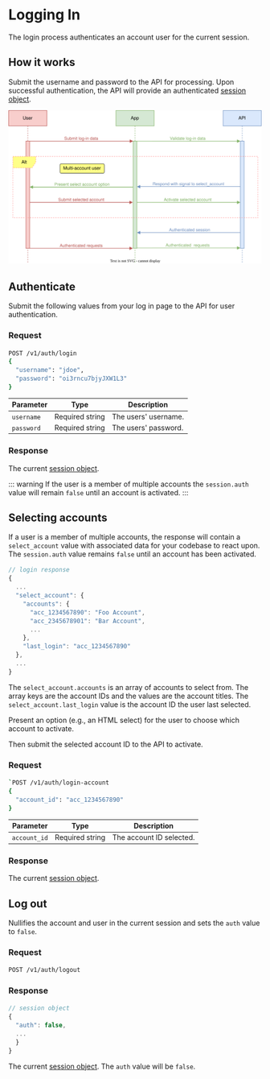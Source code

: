 # Logging In


The login process authenticates an account user for the current session.

## How it works

Submit the username and password to the API for processing. Upon successful authentication, the API will provide an authenticated [session object](/sessions).

![Image](images/diagrams/login.svg)


## Authenticate

Submit the following values from your log in page to the API for user authentication.

### Request

```sh
POST /v1/auth/login
{
  "username": "jdoe",
  "password": "oi3rncu7bjyJXW1L3"
}
```

| Parameter | Type | Description |
| --- | --- | --- |
| `username` | Required string | The users' username. |
| `password` | Required string | The users' password. |

### Response

The current [session object](/sessions).

::: warning
If the user is a member of multiple accounts the `session.auth` value will remain `false` until an account is activated.
:::

## Selecting accounts

If a user is a member of multiple accounts, the response will contain a `select_account` value with associated data for your codebase to react upon. The `session.auth` value remains `false` until an account has been activated.

```js
// login response
{
  ...
  "select_account": {
    "accounts": {
      "acc_1234567890": "Foo Account",
      "acc_2345678901": "Bar Account",
      ...
    },
    "last_login": "acc_1234567890"
  },
  ...
}
```

The `select_account.accounts` is an array of accounts to select from. The array keys are the account IDs and the values are the account titles. The `select_account.last_login` value is the account ID the user last selected.

Present an option (e.g., an HTML select) for the user to choose which account to activate.


<!--@include: includes/select-account.md-->


Then submit the selected account ID to the API to activate.

### Request

```sh
`POST /v1/auth/login-account
{
  "account_id": "acc_1234567890"
}
```

| Parameter | Type | Description |
| --- | --- | --- |
| `account_id` | Required string | The account ID selected. |


### Response

The current [session object](/sessions).


## Log out

Nullifies the account and user in the current session and sets the `auth` value to `false`. 


### Request

```sh
POST /v1/auth/logout
```


### Response

```js
// session object
{
  "auth": false,
  ...
  }
}
```

The current [session object](/sessions). The `auth` value will be `false`.

